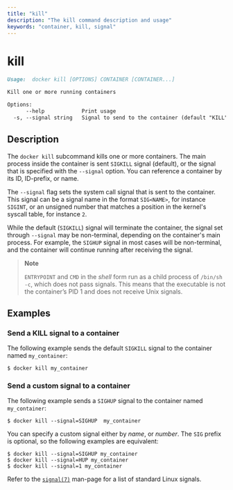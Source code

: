 ```yaml
---
title: "kill"
description: "The kill command description and usage"
keywords: "container, kill, signal"
---
```


# kill

```markdown
Usage:  docker kill [OPTIONS] CONTAINER [CONTAINER...]

Kill one or more running containers

Options:
      --help            Print usage
  -s, --signal string   Signal to send to the container (default "KILL")
```

## Description

The `docker kill` subcommand kills one or more containers. The main process
inside the container is sent `SIGKILL` signal (default), or the signal that is
specified with the `--signal` option. You can reference a container by its
ID, ID-prefix, or name.

The `--signal` flag sets the system call signal that is sent to the container.
This signal can be a signal name in the format `SIG<NAME>`, for instance `SIGINT`,
or an unsigned number that matches a position in the kernel's syscall table,
for instance `2`.

While the default (`SIGKILL`) signal will terminate the container, the signal
set through `--signal` may be non-terminal, depending on the container's main
process. For example, the `SIGHUP` signal in most cases will be non-terminal,
and the container will continue running after receiving the signal.

> **Note**
>
> `ENTRYPOINT` and `CMD` in the *shell* form run as a child process of
> `/bin/sh -c`, which does not pass signals. This means that the executable is
> not the container’s PID 1 and does not receive Unix signals.

## Examples


### Send a KILL signal to a container

The following example sends the default `SIGKILL` signal to the container named
`my_container`:

```console
$ docker kill my_container
```

### Send a custom signal to a container

The following example sends a `SIGHUP` signal to the container named
`my_container`:

```console
$ docker kill --signal=SIGHUP  my_container
```


You can specify a custom signal either by _name_, or _number_. The `SIG` prefix
is optional, so the following examples are equivalent:

```console
$ docker kill --signal=SIGHUP my_container
$ docker kill --signal=HUP my_container
$ docker kill --signal=1 my_container
```

Refer to the [`signal(7)`](https://man7.org/linux/man-pages/man7/signal.7.html)
man-page for a list of standard Linux signals.
